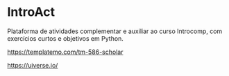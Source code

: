 # IntroAct
Plataforma de atividades complementar e auxiliar ao curso Introcomp, com exercícios curtos e objetivos em Python.


https://templatemo.com/tm-586-scholar

https://uiverse.io/
